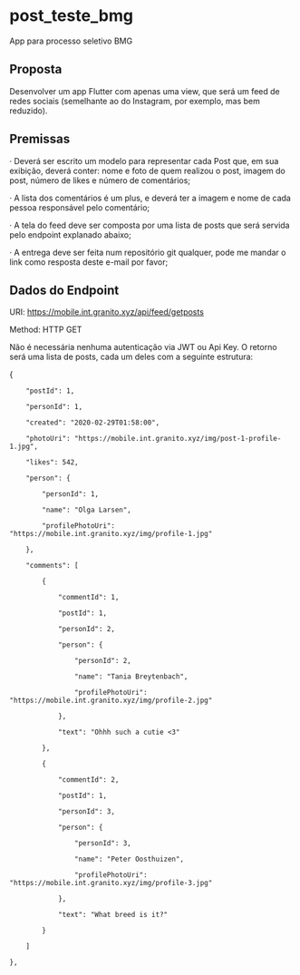 # post_teste_bmg

App para processo seletivo BMG

## Proposta

Desenvolver um app Flutter com apenas uma view, que será um feed de redes sociais (semelhante ao do Instagram, por exemplo, mas bem reduzido).

 

## Premissas

·         Deverá ser escrito um modelo para representar cada Post que, em sua exibição, deverá conter: nome e foto de quem realizou o post, imagem do post, número de likes e número de comentários;

·         A lista dos comentários é um plus, e deverá ter a imagem e nome de cada pessoa responsável pelo comentário;

·         A tela do feed deve ser composta por uma lista de posts que será servida pelo endpoint explanado abaixo;

·         A entrega deve ser feita num repositório git qualquer, pode me mandar o link como resposta deste e-mail por favor;

 

## Dados do Endpoint

URI: https://mobile.int.granito.xyz/api/feed/getposts

Method: HTTP GET

Não é necessária nenhuma autenticação via JWT ou Api Key. O retorno será uma lista de posts, cada um deles com a seguinte 
estrutura:

{

        "postId": 1,

        "personId": 1,

        "created": "2020-02-29T01:58:00",

        "photoUri": "https://mobile.int.granito.xyz/img/post-1-profile-1.jpg",

        "likes": 542,

        "person": {

            "personId": 1,

            "name": "Olga Larsen",

            "profilePhotoUri": "https://mobile.int.granito.xyz/img/profile-1.jpg"

        },

        "comments": [

            {

                "commentId": 1,

                "postId": 1,

                "personId": 2,

                "person": {

                    "personId": 2,

                    "name": "Tania Breytenbach",

                    "profilePhotoUri": "https://mobile.int.granito.xyz/img/profile-2.jpg"

                },

                "text": "Ohhh such a cutie <3"

            },

            {

                "commentId": 2,

                "postId": 1,

                "personId": 3,

                "person": {

                    "personId": 3,

                    "name": "Peter Oosthuizen",

                    "profilePhotoUri": "https://mobile.int.granito.xyz/img/profile-3.jpg"

                },

                "text": "What breed is it?"

            }

        ]

    },
